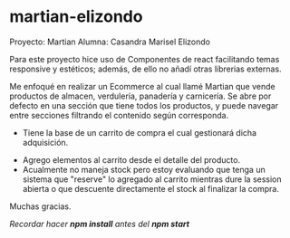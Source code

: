 # martian-elizondo
Proyecto: Martian
Alumna: Casandra Marisel Elizondo

Para este proyecto hice uso de Componentes de react facilitando temas responsive y estéticos; además, de ello no añadí otras librerias externas.

Me enfoqué en realizar un Ecommerce al cual llamé Martian que vende productos de almacen, verdulería, panadería y carnicería. Se abre por defecto en una sección que tiene todos los productos, y puede navegar entre secciones filtrando el contenido según corresponda.
+ Tiene la base de un carrito de compra el cual gestionará dicha adquisición.
* Agrego elementos al carrito desde el detalle del producto.
* Acualmente no maneja stock pero estoy evaluando que tenga un sistema que "reserve" lo agregado al carrito mientras dure la session abierta o que descuente directamente el stock al finalizar la compra.

Muchas gracias.

*Recordar hacer **npm install** antes del **npm start***

